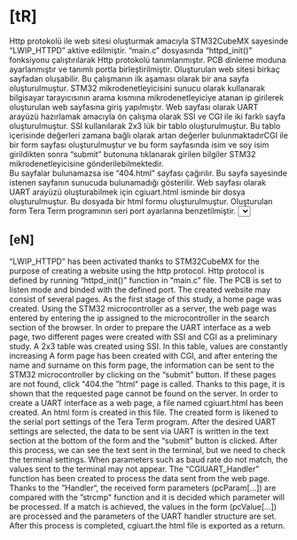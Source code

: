 # [tR]
Http protokolü ile web sitesi oluşturmak amacıyla STM32CubeMX sayesinde “LWIP_HTTPD” aktive edilmiştir. “main.c” dosyasında “httpd_init()” fonksiyonu çalıştırılarak Http protokolü tanımlanmıştır. PCB dinleme moduna ayarlanmıştır ve tanımlı portla birleştirilmiştir. Oluşturulan web sitesi birkaç sayfadan oluşabilir. Bu çalışmanın ilk aşaması olarak bir ana sayfa oluşturulmuştur. STM32 mikrodenetleyicisini sunucu olarak kullanarak bilgisayar tarayıcısının arama kısmına mikrodenetleyiciye atanan ip girilerek oluşturulan web sayfasına giriş yapılmıştır. Web sayfası olarak UART arayüzü hazırlamak amacıyla ön çalışma olarak SSI ve CGI ile iki farklı sayfa oluşturulmuştur. SSI kullanılarak 2x3 lük bir tablo oluşturulmuştur. Bu tablo içerisinde değerleri zamana bağlı olarak artan değerler bulunmaktadırCGI ile bir form sayfası oluşturulmuştur ve bu form sayfasında isim ve soy isim girildikten sonra “submit” butonuna tıklanarak girilen bilgiler STM32 mikrodenetleyicisine gönderilebilmektedir.  
Bu sayfalar bulunamazsa ise “404.html” sayfası çağırılır. Bu sayfa sayesinde istenen sayfanın sunucuda bulunamadığı gösterilir.
Web sayfası olarak UART arayüzü oluşturabilmek için cgiuart.html isminde bir dosya oluşturulmuştur. Bu dosyada bir html formu oluşturulmuştur. Oluşturulan form Tera Term programının seri port ayarlarına benzetilmiştir. <select> kullanılarak seçenekler ayarlanmıştır. İstenen UART ayarları seçildikten sonra formun alt kısmında bulunan yazı kısmına UART ile gönderilmek istenen veri yazılarak “submit” butonuna tıklanır. Bu işlemden sonra terminalde gönderilen yazıyı görebiliriz ancak terminal ayarlarını kontrol etmemiz gerekmektedir. Baud rate gibi parametreler uyuşmadığı zaman terminalde gönderilen değerler gözükmeyebilir.  Web sayfasından gönderilen verileri işlemek amacıyla “CGIUART_Handler” fonksiyonu oluşturulmuştur. “Handler” sayesinde alınan form parametreleri (pcParam[…]) “strcmp” fonksiyonu ile karşılaştırılarak hangi parametrenin işleneceğine karar verilir. Eğer ki uyuşma sağlanırsa formda bulunan değerler (pcValue[…]) işlenerek UART işleyici yapısının parametreleri ayarlanır. Bu işlem tamamlandıktan sonra cgiuart.html dosyası geri dönüt olarak verilir.


## [eN]
“LWIP_HTTPD” has been activated thanks to STM32CubeMX for the purpose of creating a website using the http protocol.
Http protocol is defined by running “httpd_init()” function in “main.c” file. The PCB is set to listen mode and binded with the defined port.
The created website may consist of several pages. As the first stage of this study, a home page was created. 
Using the STM32 microcontroller as a server, the web page was entered by entering the ip assigned to the microcontroller in the search section of the browser.
In order to prepare the UART interface as a web page, two different pages were created with SSI and CGI as a preliminary study. A 2x3 table was created using SSI. In this table, values are constantly increasing
A form page has been created with CGI, and after entering the name and surname on this form page, the information can be sent to the STM32 microcontroller by clicking on the “submit” button. 
If these pages are not found, click "404.the ”html" page is called. Thanks to this page, it is shown that the requested page cannot be found on the server.
In order to create a UART interface as a web page, a file named cgiuart.html has been created. 
An html form is created in this file. 
The created form is likened to the serial port settings of the Tera Term program.
After the desired UART settings are selected, the data to be sent via UART is written in the text section at the bottom of the form and the “submit” button is clicked.
After this process, we can see the text sent in the terminal, but we need to check the terminal settings.
When parameters such as baud rate do not match, the values sent to the terminal may not appear.
The “CGIUART_Handler” function has been created to process the data sent from the web page. 
Thanks to the ”Handler“, the received form parameters (pcParam[...]) are compared with the ”strcmp" function and it is decided which parameter will be processed. 
If a match is achieved, the values in the form (pcValue[...]) are processed and the parameters of the UART handler structure are set. 
After this process is completed, cgiuart.the html file is exported as a return.
